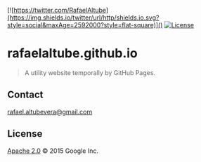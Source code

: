 [![https://twitter.com/RafaelAltube](https://img.shields.io/twitter/url/http/shields.io.svg?style=social&maxAge=2592000?style=flat-square)]()
[![License][license-image]][license-url]


# rafaelaltube.github.io

> A utility website temporally by GitHub Pages.  


## Contact

rafael.altubevera@gmail.com


## License

[Apache 2.0](https://github.com/rafaelaltube/rafaelaltube.github.io/blob/master/LICENSE) © 2015 Google Inc.

[license-image]: https://img.shields.io/npm/l/http2-push-manifest.svg
[license-url]: LICENSE
[twitter-img]: https://img.shields.io/twitter/url/http/shields.io.svg?style=social
[twitter-url]: https://twitter.com/RafaelAltube

